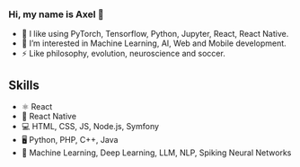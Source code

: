 ### Hi, my name is Axel 👋 
- 🌱 I like using PyTorch, Tensorflow, Python, Jupyter, React, React Native.
- 🤔 I’m interested in Machine Learning, AI, Web and Mobile development.
- ⚡  Like philosophy, evolution, neuroscience and soccer.

## Skills 
* ⚛ React
* 📱 React Native
* 💻 HTML, CSS, JS, Node.js, Symfony
* 🖥 Python, PHP, C++, Java
* 🧮 Machine Learning, Deep Learning, LLM, NLP,  Spiking Neural Networks
